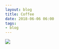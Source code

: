 ```yaml
---
layout: blog
title: Coffee 
date: 2018-06-06 06:00
tags:
- blog 
---
```

![](http://i.imgur.com/CVpc7nD.gif)
